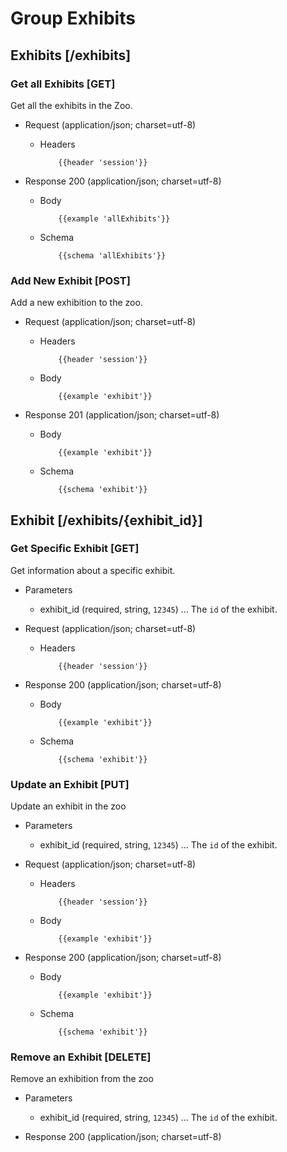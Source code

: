 # Group Exhibits

## Exhibits [/exhibits]

### Get all Exhibits [GET]
Get all the exhibits in the Zoo.

+ Request (application/json; charset=utf-8)

  + Headers

            {{header 'session'}}

+ Response 200 (application/json; charset=utf-8)

  + Body

            {{example 'allExhibits'}}

  + Schema

            {{schema 'allExhibits'}}

### Add New Exhibit [POST]
Add a new exhibition to the zoo.

+ Request (application/json; charset=utf-8)

  + Headers

            {{header 'session'}}

  + Body

            {{example 'exhibit'}}

+ Response 201 (application/json; charset=utf-8)

  + Body

            {{example 'exhibit'}}

  + Schema

            {{schema 'exhibit'}}

## Exhibit [/exhibits/{exhibit_id}]

### Get Specific Exhibit [GET]
Get information about a specific exhibit.

+ Parameters

  + exhibit_id (required, string, `12345`) ... The `id` of the exhibit.

+ Request (application/json; charset=utf-8)

  + Headers

            {{header 'session'}}

+ Response 200 (application/json; charset=utf-8)

  + Body

            {{example 'exhibit'}}

  + Schema

            {{schema 'exhibit'}}


### Update an Exhibit [PUT]
Update an exhibit in the zoo

+ Parameters

  + exhibit_id (required, string, `12345`) ... The `id` of the exhibit.

+ Request (application/json; charset=utf-8)

  + Headers

            {{header 'session'}}

  + Body

            {{example 'exhibit'}}

+ Response 200 (application/json; charset=utf-8)

  + Body

            {{example 'exhibit'}}

  + Schema

            {{schema 'exhibit'}}

### Remove an Exhibit [DELETE]
Remove an exhibition from the zoo

+ Parameters

  + exhibit_id (required, string, `12345`) ... The `id` of the exhibit.

+ Response 200 (application/json; charset=utf-8)